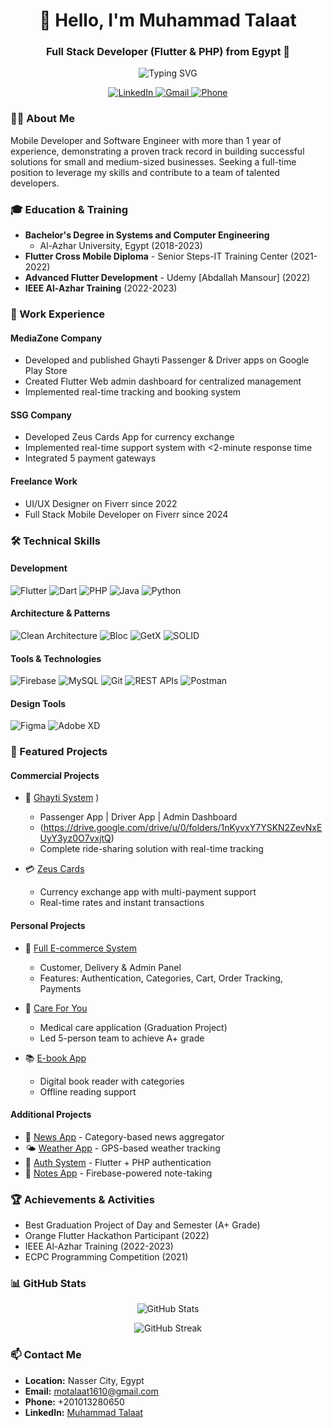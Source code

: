 <h1 align="center">👋 Hello, I'm Muhammad Talaat</h1>
<h3 align="center">Full Stack Developer (Flutter & PHP) from Egypt 🌟</h3>

<p align="center">
  <img src="https://readme-typing-svg.demolab.com?font=Fira+Code&duration=3000&pause=1000&center=true&vCenter=true&width=435&lines=Full+Stack+Developer;Flutter+Developer;Mobile+App+Developer;UI%2FUX+Designer" alt="Typing SVG" />
</p>

<p align="center">
  <a href="https://www.linkedin.com/in/engmota">
    <img src="https://img.shields.io/badge/LinkedIn-0077B5?style=for-the-badge&logo=linkedin&logoColor=white" alt="LinkedIn"/>
  </a>
  <a href="mailto:motalaat1610@gmail.com">
    <img src="https://img.shields.io/badge/Gmail-D14836?style=for-the-badge&logo=gmail&logoColor=white" alt="Gmail"/>
  </a>
  <a href="tel:+201013280650">
    <img src="https://img.shields.io/badge/Phone-00C300?style=for-the-badge&logo=whatsapp&logoColor=white" alt="Phone"/>
  </a>
</p>

### 👨‍💻 About Me
Mobile Developer and Software Engineer with more than 1 year of experience, demonstrating a proven track record in building successful solutions for small and medium-sized businesses. Seeking a full-time position to leverage my skills and contribute to a team of talented developers.

### 🎓 Education & Training
- **Bachelor's Degree in Systems and Computer Engineering**
  - Al-Azhar University, Egypt (2018-2023)
- **Flutter Cross Mobile Diploma** - Senior Steps-IT Training Center (2021-2022)
- **Advanced Flutter Development** - Udemy [Abdallah Mansour] (2022)
- **IEEE Al-Azhar Training** (2022-2023)

### 💼 Work Experience
#### MediaZone Company
- Developed and published Ghayti Passenger & Driver apps on Google Play Store
- Created Flutter Web admin dashboard for centralized management
- Implemented real-time tracking and booking system

#### SSG Company
- Developed Zeus Cards App for currency exchange
- Implemented real-time support system with <2-minute response time
- Integrated 5 payment gateways

#### Freelance Work
- UI/UX Designer on Fiverr since 2022
- Full Stack Mobile Developer on Fiverr since 2024

### 🛠 Technical Skills
#### Development
<p align="left">
  <img src="https://img.shields.io/badge/Flutter-02569B?style=for-the-badge&logo=flutter&logoColor=white" alt="Flutter"/>
  <img src="https://img.shields.io/badge/Dart-0175C2?style=for-the-badge&logo=dart&logoColor=white" alt="Dart"/>
  <img src="https://img.shields.io/badge/PHP-777BB4?style=for-the-badge&logo=php&logoColor=white" alt="PHP"/>
  <img src="https://img.shields.io/badge/Java-ED8B00?style=for-the-badge&logo=openjdk&logoColor=white" alt="Java"/>
  <img src="https://img.shields.io/badge/Python-3776AB?style=for-the-badge&logo=python&logoColor=white" alt="Python"/>
</p>

#### Architecture & Patterns
<p align="left">
  <img src="https://img.shields.io/badge/Clean_Architecture-FF6B6B?style=for-the-badge&logo=clean-architecture&logoColor=white" alt="Clean Architecture"/>
  <img src="https://img.shields.io/badge/Bloc_Pattern-000000?style=for-the-badge&logo=bloc&logoColor=white" alt="Bloc"/>
  <img src="https://img.shields.io/badge/GetX-6B52AE?style=for-the-badge&logo=getx&logoColor=white" alt="GetX"/>
  <img src="https://img.shields.io/badge/SOLID-4C4C4C?style=for-the-badge&logo=solid&logoColor=white" alt="SOLID"/>
</p>

#### Tools & Technologies
<p align="left">
  <img src="https://img.shields.io/badge/Firebase-FFCA28?style=for-the-badge&logo=firebase&logoColor=black" alt="Firebase"/>
  <img src="https://img.shields.io/badge/MySQL-4479A1?style=for-the-badge&logo=mysql&logoColor=white" alt="MySQL"/>
  <img src="https://img.shields.io/badge/Git-F05032?style=for-the-badge&logo=git&logoColor=white" alt="Git"/>
  <img src="https://img.shields.io/badge/REST_APIs-009688?style=for-the-badge&logo=fastapi&logoColor=white" alt="REST APIs"/>
  <img src="https://img.shields.io/badge/Postman-FF6C37?style=for-the-badge&logo=postman&logoColor=white" alt="Postman"/>
</p>

#### Design Tools
<p align="left">
  <img src="https://img.shields.io/badge/Figma-F24E1E?style=for-the-badge&logo=figma&logoColor=white" alt="Figma"/>
  <img src="https://img.shields.io/badge/Adobe%20XD-FF61F6?style=for-the-badge&logo=adobe%20xd&logoColor=white" alt="Adobe XD"/>
</p>

### 🚀 Featured Projects

#### Commercial Projects
- 🚗 [Ghayti System](https://play.google.com/store/apps/details?id=com.GRider.RiderG) )
  - Passenger App | Driver App | Admin Dashboard
  - (https://drive.google.com/drive/u/0/folders/1nKyvxY7YSKN2ZevNxEUyY3yz0O7vxjtQ)
  - Complete ride-sharing solution with real-time tracking
  
- 💳 [Zeus Cards]([https://github.com/mohamad-talaat/zeus-cards](https://play.google.com/store/apps/details?id=zeus.app.com))
  - Currency exchange app with multi-payment support
  - Real-time rates and instant transactions

#### Personal Projects
- 🛒 [Full E-commerce System](https://github.com/mohamad-talaat/Full_Ecommerce-app-Flutter-PHP-Customer)
  - Customer, Delivery & Admin Panel
  - Features: Authentication, Categories, Cart, Order Tracking, Payments
  
- 🏥 [Care For You](https://github.com/mohamad-talaat/graduation-proj-care_for_you-midical-app)
  - Medical care application (Graduation Project)
  - Led 5-person team to achieve A+ grade
  
- 📚 [E-book App](https://github.com/mohamad-talaat/ebook-app)
  - Digital book reader with categories
  - Offline reading support

#### Additional Projects
- 📰 [News App](https://github.com/mohamad-talaat/news-app) - Category-based news aggregator
- 🌤️ [Weather App](https://github.com/mohamad-talaat/weather-app) - GPS-based weather tracking
- 🔐 [Auth System](https://github.com/mohamad-talaat/auth-system) - Flutter + PHP authentication
- 📝 [Notes App](https://github.com/mohamad-talaat/notes-app) - Firebase-powered note-taking

### 🏆 Achievements & Activities
- Best Graduation Project of Day and Semester (A+ Grade)
- Orange Flutter Hackathon Participant (2022)
- IEEE Al-Azhar Training (2022-2023)
- ECPC Programming Competition (2021)

### 📊 GitHub Stats
<p align="center">
  <img src="https://github-readme-stats.vercel.app/api?username=mohamad-talaat&show_icons=true&theme=radical" alt="GitHub Stats" />
</p>
<p align="center">
  <img src="https://github-readme-streak-stats.herokuapp.com/?user=mohamad-talaat&theme=radical" alt="GitHub Streak" />
</p>

### 📫 Contact Me
- **Location:** Nasser City, Egypt
- **Email:** motalaat1610@gmail.com
- **Phone:** +201013280650
- **LinkedIn:** [Muhammad Talaat](https://www.linkedin.com/in/engmota)
